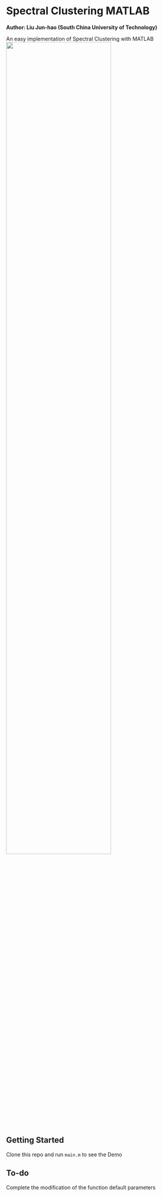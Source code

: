 # Spectral Clustering MATLAB
**Author: Liu Jun-hao (South China University of Technology)**

An easy implementation of Spectral Clustering with MATLAB
<img src=img/intro.png width = "75%" height = "75%" align=center />


## Getting Started
Clone this repo and run `main.m` to see the Demo

## To-do
Complete the modification of the function default parameters
